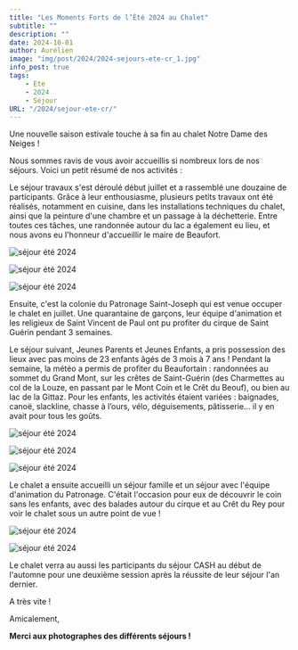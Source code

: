```yaml
---
title: "Les Moments Forts de l’Été 2024 au Chalet"
subtitle: ""
description: ""
date: 2024-10-01
author: Aurélien
image: "img/post/2024/2024-sejours-ete-cr_1.jpg"
info_post: true
tags:
    - Ete
    - 2024
    - Séjour
URL: "/2024/sejour-ete-cr/"
---
```


Une nouvelle saison estivale touche à sa fin au chalet Notre Dame des Neiges !

Nous sommes ravis de vous avoir accueillis si nombreux lors de nos séjours. Voici un petit résumé de nos activités :

Le séjour travaux s'est déroulé début juillet et a rassemblé une douzaine de participants. Grâce à leur enthousiasme, plusieurs petits travaux ont été réalisés, notamment en cuisine, dans les installations techniques du chalet, ainsi que la peinture d'une chambre et un passage à la déchetterie. Entre toutes ces tâches, une randonnée autour du lac a également eu lieu, et nous avons eu l'honneur d'accueillir le maire de Beaufort.

![séjour été 2024](/img/post/2024/2024-sejours-ete-cr_2.png) 

![séjour été 2024](/img/post/2024/2024-sejours-ete-cr_3.png) 

![séjour été 2024](/img/post/2024/2024-sejours-ete-cr_4.png) 


Ensuite, c'est la colonie du Patronage Saint-Joseph qui est venue occuper le chalet en juillet. Une quarantaine de garçons, leur équipe d'animation et les religieux de Saint Vincent de Paul ont pu profiter du cirque de Saint Guérin pendant 3 semaines.
 

Le séjour suivant, Jeunes Parents et Jeunes Enfants, a pris possession des lieux avec pas moins de 23 enfants âgés de 3 mois à 7 ans ! Pendant la semaine, la météo a permis de profiter du Beaufortain : randonnées au sommet du Grand Mont, sur les crêtes de Saint-Guérin (des Charmettes au col de la Louze, en passant par le Mont Coin et le Crêt du Beouf), ou bien au lac de la Gittaz. Pour les enfants, les activités étaient variées : baignades, canoë, slackline, chasse à l’ours, vélo, déguisements, pâtisserie… il y en avait pour tous les goûts.

![séjour été 2024](/img/post/2024/2024-sejours-ete-cr_5.png) 

![séjour été 2024](/img/post/2024/2024-sejours-ete-cr_6.png) 

![séjour été 2024](/img/post/2024/2024-sejours-ete-cr_7.png) 

Le chalet a ensuite accueilli un séjour famille et un séjour avec l'équipe d'animation du Patronage. C'était l'occasion pour eux de découvrir le coin sans les enfants, avec des balades autour du cirque et au Crêt du Rey pour voir le chalet sous un autre point de vue !

![séjour été 2024](/img/post/2024/2024-sejours-ete-cr_8.jfif) 

![séjour été 2024](/img/post/2024/2024-sejours-ete-cr_9.jfif) 

Le chalet verra au aussi les participants du séjour CASH au début de l'automne pour une deuxième session après la réussite de leur séjour l'an dernier.


A très vite !

Amicalement,

**Merci aux photographes des différents séjours !**
